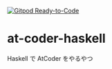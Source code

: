 [![Gitpod Ready-to-Code](https://img.shields.io/badge/Gitpod-Ready--to--Code-blue?logo=gitpod)](https://gitpod.io/#https://github.com/sterashima78/at-coder-haskell) 

# at-coder-haskell
Haskell で AtCoder をやるやつ
